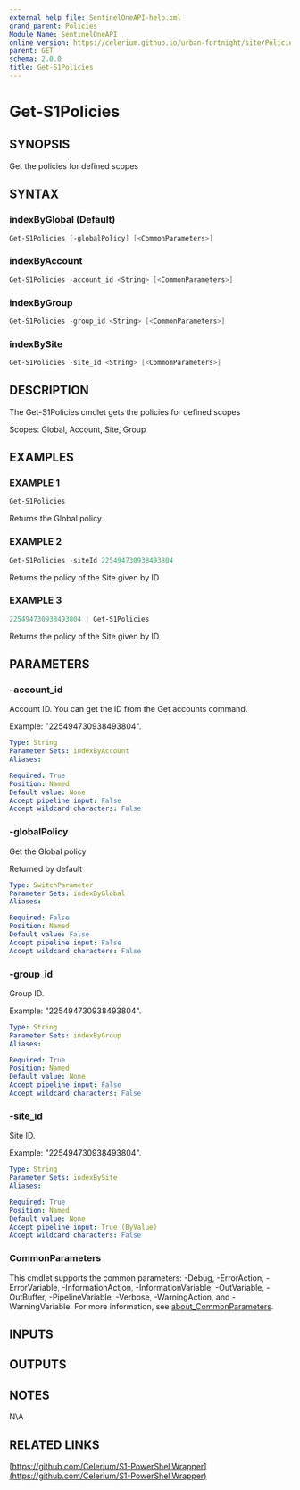 ```yaml
---
external help file: SentinelOneAPI-help.xml
grand_parent: Policies
Module Name: SentinelOneAPI
online version: https://celerium.github.io/urban-fortnight/site/Policies/Get-S1Policies.html
parent: GET
schema: 2.0.0
title: Get-S1Policies
---
```


# Get-S1Policies

## SYNOPSIS
Get the policies for defined scopes

## SYNTAX

### indexByGlobal (Default)
```powershell
Get-S1Policies [-globalPolicy] [<CommonParameters>]
```

### indexByAccount
```powershell
Get-S1Policies -account_id <String> [<CommonParameters>]
```

### indexByGroup
```powershell
Get-S1Policies -group_id <String> [<CommonParameters>]
```

### indexBySite
```powershell
Get-S1Policies -site_id <String> [<CommonParameters>]
```

## DESCRIPTION
The Get-S1Policies cmdlet gets the policies for defined scopes

Scopes:
Global, Account, Site, Group

## EXAMPLES

### EXAMPLE 1
```powershell
Get-S1Policies
```

Returns the Global policy

### EXAMPLE 2
```powershell
Get-S1Policies -siteId 225494730938493804
```

Returns the policy of the Site given by ID

### EXAMPLE 3
```powershell
225494730938493804 | Get-S1Policies
```

Returns the policy of the Site given by ID

## PARAMETERS

### -account_id
Account ID.
You can get the ID from the Get accounts command.

Example: "225494730938493804".

```yaml
Type: String
Parameter Sets: indexByAccount
Aliases:

Required: True
Position: Named
Default value: None
Accept pipeline input: False
Accept wildcard characters: False
```

### -globalPolicy
Get the Global policy

Returned by default

```yaml
Type: SwitchParameter
Parameter Sets: indexByGlobal
Aliases:

Required: False
Position: Named
Default value: False
Accept pipeline input: False
Accept wildcard characters: False
```

### -group_id
Group ID.

Example: "225494730938493804".

```yaml
Type: String
Parameter Sets: indexByGroup
Aliases:

Required: True
Position: Named
Default value: None
Accept pipeline input: False
Accept wildcard characters: False
```

### -site_id
Site ID.

Example: "225494730938493804".

```yaml
Type: String
Parameter Sets: indexBySite
Aliases:

Required: True
Position: Named
Default value: None
Accept pipeline input: True (ByValue)
Accept wildcard characters: False
```

### CommonParameters
This cmdlet supports the common parameters: -Debug, -ErrorAction, -ErrorVariable, -InformationAction, -InformationVariable, -OutVariable, -OutBuffer, -PipelineVariable, -Verbose, -WarningAction, and -WarningVariable. For more information, see [about_CommonParameters](http://go.microsoft.com/fwlink/?LinkID=113216).

## INPUTS

## OUTPUTS

## NOTES
N\A

## RELATED LINKS

[https://github.com/Celerium/S1-PowerShellWrapper](https://github.com/Celerium/S1-PowerShellWrapper)

